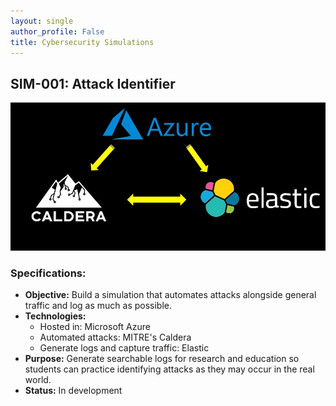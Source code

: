 ```yaml
---
layout: single
author_profile: False
title: Cybersecurity Simulations
---
```


## SIM-001: Attack Identifier

![Link an image](https://raw.githubusercontent.com/DigitalHammer/DigitalHammer.github.io/master/assets/_stegoview/03-sim/sim-alpha.jpg "Sim-Alpha")


### Specifications:
- **Objective:** Build a simulation that automates attacks alongside general traffic and log as much as possible.
- **Technologies:**
  - Hosted in: Microsoft Azure
  - Automated attacks: MITRE's Caldera
  - Generate logs and capture traffic: Elastic
- **Purpose:** Generate searchable logs for research and education so students can practice identifying attacks as they may occur in the real world. 
- **Status:** In development